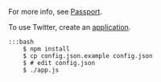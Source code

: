 For more info, see [Passport][1].

To use Twitter, create an [application][2].

    :::bash
        $ npm install
        $ cp config.json.example config.json
        $ # edit config.json
        $ ./app.js 


[1]: http://passportjs.org/
[2]: https://dev.twitter.com/
